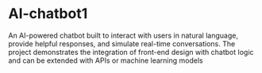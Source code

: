 # AI-chatbot1
An AI-powered chatbot built to interact with users in natural language, provide helpful responses, and simulate real-time conversations. The project demonstrates the integration of front-end design with chatbot logic and can be extended with APIs or machine learning models
